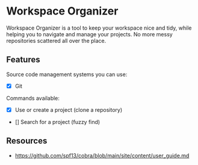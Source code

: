 # Workspace Organizer

Workspace Organizer is a tool to keep your workspace nice and tidy, while helping you to navigate and manage your projects. No more messy repositories scattered all over the place.

## Features

Source code management systems you can use:

- [x] Git

Commands available:

- [x] Use or create a project (clone a repository)
- [] Search for a project (fuzzy find)


## Resources

- https://github.com/spf13/cobra/blob/main/site/content/user_guide.md
